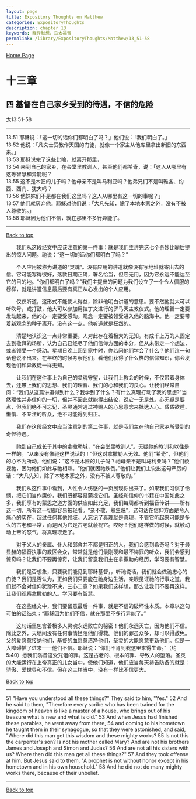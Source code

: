 ```yaml
---
layout: page
title: Expository Thoughts on Matthew
categories: ExpositoryThoughts
description: chapter 13
keywords: 释经默想，马太福音
permalink: /library/ExpositoryThoughts/Matthew/13_51-58
---
```

[ Home Page ]({{site.baseurl}}/index) <br>

<a name="0"></a>
# 十三章 

## 四 基督在自己家乡受到的待遇，不信的危险

太13:51-58

***

13:51 耶稣说：「这一切的话你们都明白了吗？」他们说：「我们明白了。」<br>
13:52 他说：「凡文士受教作天国的门徒，就像一个家主从他库里拿出新旧的东西来。」<br>
13:53 耶稣说完了这些比喻，就离开那里，<br>
13:54 来到自己的家乡，在会堂里教训人，甚至他们都希奇，说：「这人从哪里有这等智慧和异能呢？<br>
13:55 这不是木匠的儿子吗？他母亲不是叫马利亚吗？他弟兄们不是叫雅各、约西、西门、犹大吗？<br>
13:56 他妹妹们不是都在我们这里吗？这人从哪里有这一切的事呢？」<br>
13:57 他们就厌弃他。耶稣对他们说：「大凡先知，除了本地本家之外，没有不被人尊敬的。」<br>
13:58 耶稣因为他们不信，就在那里不多行异能了。<br>

***

[Back to top](#0)

&emsp;&emsp;我们从这段经文中应该注意的第一件事：就是我们主讲完这七个奇妙比喻后提出的惊人问题。祂说：“这一切的话你们都明白了吗？”

&emsp;&emsp;个人应用被称为讲道的“灵魂”。没有应用的讲道就像没有写地址就寄出去的信。它可能写得很好，落款日期正确，署名恰当，但它无用，因为它永远不能达至它的目的地。“你们都明白了吗？”我们主提出的问题为我们设立了一个令人佩服的榜样，就是讲道信息最后要有真正从心发出的个人应用。

&emsp;&emsp;仅仅听道，这形式不能使人得益，除非他明白讲道的意思。要不然他就大可以听吹号，或打鼓，他大可以参加用拉丁文进行的罗马天主教仪式。他的理智一定要发动起来，他的心一定要受感动。观念一定要被领受进入他的脑海中。他一定要带着新观念的种子离开。没有这一点，他听道就是枉然的。

&emsp;&emsp;清楚地认识这一点非常重要。人对此存在着极大的无知。有成千上万的人固定去到敬拜的场所，认为自己已经尽了他们信仰方面的本分，但从未带走一个想法，或者领受一个感动。星期日晚上回到家中时，你若问他们学会了什么？他们连一句话也说不出来。在年终的时候考察他们，看他们获得了什么样的信仰知识，你会发现他们和异教徒一样无知。

&emsp;&emsp;让我们在这件事上为自己的灵魂守望，让我们上教会的时候，不仅带着身体去，还带上我们的思想、我们的理智、我们的心和我们的良心。让我们经常自问：“我们从这篇讲道得到什么？我学到了什么？有什么真理打动了我的思想?”当然理性并非信仰的一切，但并不因此就能得出结论，说它一无是处。心无疑是要点，但我们绝不可忘记，圣灵通常通过神赐人的心思意念来抵达人心。昏昏欲睡、懒惰、不专注的听众，绝不可能得到归正。

&emsp;&emsp;我们在这段经文中应当注意到的第二件事，就是我们主在他自己家乡所受到的奇怪待遇。

&emsp;&emsp;祂到自己成长于其中的拿撒勒城，“在会堂里教训人”。无疑祂的教训和以往是一样的。“从来没有像祂这样说话的！”但这对拿撒勒人无效。他们“希奇”，但他们的心不为所动。他们说：“这不是木匠的儿子吗？祂母亲不是叫马利亚吗？”他们藐视祂，因为他们如此与祂相熟。“他们就因祂跌倒。”他们让我们主说出这句严厉的话：“大凡先知，除了本地本家之外，没有不被人尊敬的。”

&emsp;&emsp;我们从这件事中看到，人性令人伤感的一页展现你出来了。如果我们习惯了怜悯，把它们当作廉价，我们既都容易藐视它们。圣经和信仰的书籍在中国如此之多，我们享有的蒙恩之道方面的供应如此充足，我们每周都听到福音传讲——所有这一切，所有这一切都容易被轻看。“亲不敬，熟生蔑”，这句话在信仰方面是令人痛心的实在，超过任何其他领域。人忘记了真理就是真理，不管它听起来可能是多么的古老和平常，而是因为它是古老就藐视它。哎呀！他们这样做的时候，就触动动上帝的怒气，将真理取走了。

&emsp;&emsp;对于义人的亲属、仆人和邻舍并不都是归正的人，我们会感到希奇吗？对于最显赫的福音执事的教区会众，常常就是他们最刚硬和最不悔罪的听众，我们会感到惊奇吗？让我们不要再惊奇，让我们留意我们主在拿撒勒的经历，学习要有智慧。

&emsp;&emsp;我们是否想象，只要我们能见到耶稣基督，，听祂说话，我们就会做祂忠心的门徒？我们是否认为，正如我们只要能在祂身边生活，亲眼见证祂的行事之道，我们就不会对信仰犹豫不决，三心二意？如果我们这样想，那么让我们不要再这样。让我们观察拿撒勒的人。学习要有智慧。

&emsp;&emsp;在这些经文中，我们要留意最后一件事，就是不信的破坏性本质。本章以这句可怕的话结束：“耶稣因为他们不信，就在那里不多行异能了。”

&emsp;&emsp;这句话里包含着极多人灵魂永远败亡的秘密！他们永远灭亡，因为他们不信。除此之外，天地间没有任何事情拦阻他们得救。他们的罪虽众多，却可以得赦免。父的爱愿意接纳他们，基督的血愿意洁净他们，圣灵的大能愿意更新他们。但是一大障碍插了进来——他们不信。耶稣说：“你们不肯到我这里来得生命。”（约5:40）愿我们防备这受咒诅的罪。这是古老的、根本的罪、导致人的堕落。圣灵的大能运行在上帝真正的儿女当中，使他们知道，他们应当每天祷告防备的就是：骄傲、爱世界和不信。但在这三样当中，没有一样比不信更大。

[Back to top](#0)

***

51 "Have you understood all these things?" They said to him, "Yes." 52 And he said to them, "Therefore every scribe who has been trained for the kingdom of heaven is like a master of a house, who brings out of his treasure what is new and what is old." 53 And when Jesus had finished these parables, he went away from there, 54 and coming to his hometown he taught them in their synagogue, so that they were astonished, and said, "Where did this man get this wisdom and these mighty works? 55 Is not this the carpenter's son? Is not his mother called Mary? And are not his brothers James and Joseph and Simon and Judas? 56 And are not all his sisters with us? Where then did this man get all these things?" 57 And they took offense at him. But Jesus said to them, "A prophet is not without honor except in his hometown and in his own household." 58 And he did not do many mighty works there, because of their unbelief.

***

[Back to top](#0)
